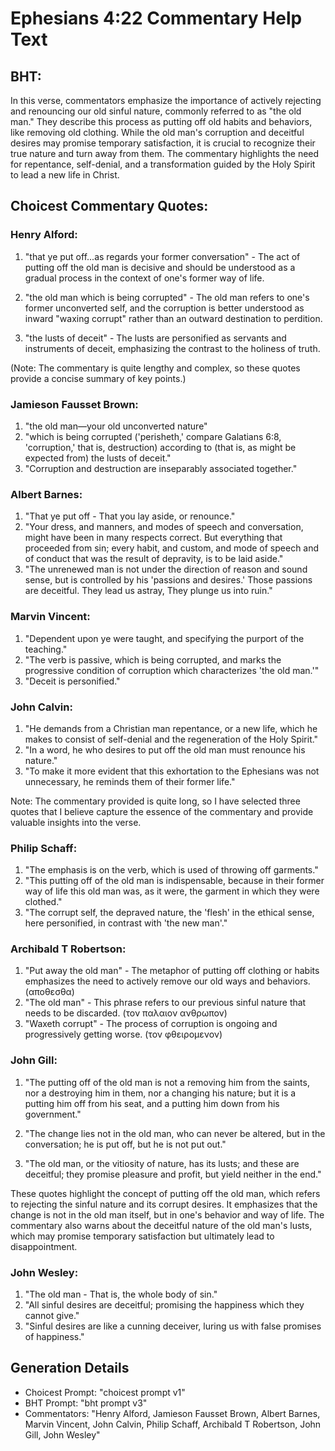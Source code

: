 # Ephesians 4:22 Commentary Help Text

## BHT:
In this verse, commentators emphasize the importance of actively rejecting and renouncing our old sinful nature, commonly referred to as "the old man." They describe this process as putting off old habits and behaviors, like removing old clothing. While the old man's corruption and deceitful desires may promise temporary satisfaction, it is crucial to recognize their true nature and turn away from them. The commentary highlights the need for repentance, self-denial, and a transformation guided by the Holy Spirit to lead a new life in Christ.

## Choicest Commentary Quotes:
### Henry Alford:
1. "that ye put off...as regards your former conversation" - The act of putting off the old man is decisive and should be understood as a gradual process in the context of one's former way of life.

2. "the old man which is being corrupted" - The old man refers to one's former unconverted self, and the corruption is better understood as inward "waxing corrupt" rather than an outward destination to perdition.

3. "the lusts of deceit" - The lusts are personified as servants and instruments of deceit, emphasizing the contrast to the holiness of truth.

(Note: The commentary is quite lengthy and complex, so these quotes provide a concise summary of key points.)

### Jamieson Fausset Brown:
1. "the old man—your old unconverted nature"
2. "which is being corrupted ('perisheth,' compare Galatians 6:8, 'corruption,' that is, destruction) according to (that is, as might be expected from) the lusts of deceit."
3. "Corruption and destruction are inseparably associated together."

### Albert Barnes:
1. "That ye put off - That you lay aside, or renounce."
2. "Your dress, and manners, and modes of speech and conversation, might have been in many respects correct. But everything that proceeded from sin; every habit, and custom, and mode of speech and of conduct that was the result of depravity, is to be laid aside."
3. "The unrenewed man is not under the direction of reason and sound sense, but is controlled by his 'passions and desires.' Those passions are deceitful. They lead us astray, They plunge us into ruin."

### Marvin Vincent:
1. "Dependent upon ye were taught, and specifying the purport of the teaching."
2. "The verb is passive, which is being corrupted, and marks the progressive condition of corruption which characterizes 'the old man.'"
3. "Deceit is personified."

### John Calvin:
1. "He demands from a Christian man repentance, or a new life, which he makes to consist of self-denial and the regeneration of the Holy Spirit."
2. "In a word, he who desires to put off the old man must renounce his nature."
3. "To make it more evident that this exhortation to the Ephesians was not unnecessary, he reminds them of their former life."

Note: The commentary provided is quite long, so I have selected three quotes that I believe capture the essence of the commentary and provide valuable insights into the verse.

### Philip Schaff:
1. "The emphasis is on the verb, which is used of throwing off garments."
2. "This putting off of the old man is indispensable, because in their former way of life this old man was, as it were, the garment in which they were clothed."
3. "The corrupt self, the depraved nature, the 'flesh' in the ethical sense, here personified, in contrast with 'the new man'."

### Archibald T Robertson:
1. "Put away the old man" - The metaphor of putting off clothing or habits emphasizes the need to actively remove our old ways and behaviors. (αποθεσθα)
2. "The old man" - This phrase refers to our previous sinful nature that needs to be discarded. (τον παλαιον ανθρωπον)
3. "Waxeth corrupt" - The process of corruption is ongoing and progressively getting worse. (τον φθειρομενον)

### John Gill:
1. "The putting off of the old man is not a removing him from the saints, nor a destroying him in them, nor a changing his nature; but it is a putting him off from his seat, and a putting him down from his government." 

2. "The change lies not in the old man, who can never be altered, but in the conversation; he is put off, but he is not put out."

3. "The old man, or the vitiosity of nature, has its lusts; and these are deceitful; they promise pleasure and profit, but yield neither in the end."

These quotes highlight the concept of putting off the old man, which refers to rejecting the sinful nature and its corrupt desires. It emphasizes that the change is not in the old man itself, but in one's behavior and way of life. The commentary also warns about the deceitful nature of the old man's lusts, which may promise temporary satisfaction but ultimately lead to disappointment.

### John Wesley:
1. "The old man - That is, the whole body of sin."
2. "All sinful desires are deceitful; promising the happiness which they cannot give."
3. "Sinful desires are like a cunning deceiver, luring us with false promises of happiness."


## Generation Details
- Choicest Prompt: "choicest prompt v1"
- BHT Prompt: "bht prompt v3"
- Commentators: "Henry Alford, Jamieson Fausset Brown, Albert Barnes, Marvin Vincent, John Calvin, Philip Schaff, Archibald T Robertson, John Gill, John Wesley"
